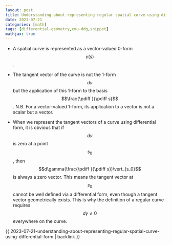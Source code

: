 ```yaml
---
layout: post
title: Understanding about representing regular spatial curve using differential form
date: 2023-07-21
categories: [math]
tags: [differential-geometry,cmu-ddg,snippet]
mathjax: true
---
```


- A spatial curve is represented as a vector-valued 0-form
    $$\gamma(s)$$.

- The tangent vector of the curve is not the 1-form $$d\gamma$$ but
  the application of this 1-form to the basis
  $$\frac{\pdiff }{\pdiff s}$$. N.B. For a vector-valued 1-form, its
  application to a vector is not a scalar but a vector.

- When we represent the tangent vectors of a curve using differential
  form, it is obvious that if $$d\gamma$$ is zero at a point $$s_0$$,
  then $$d\gamma(\frac{\pdiff }{\pdiff s})\vert_{s_0}$$ is always a
  zero vector. This means the tangent vector at $$s_0$$ cannot be well
  defined via a differential form, even though a tangent vector
  geometrically exists. This is why the definition of a regular curve
  requires $$d\gamma\neq 0$$ everywhere on the curve.

{{ 2023-07-21-understanding-about-representing-regular-spatial-curve-using-differential-form | backlink }}
